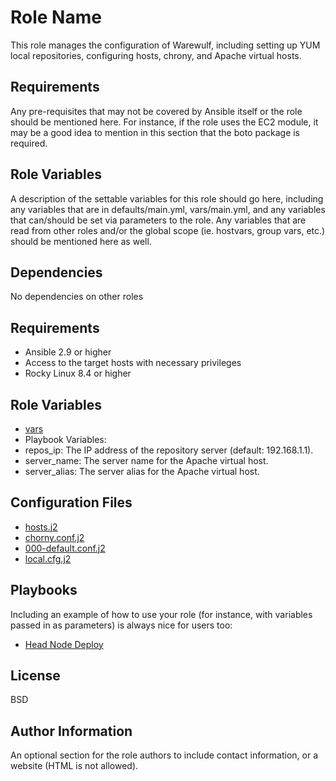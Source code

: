 Role Name
=========

This role manages the configuration of Warewulf, including setting up YUM local repositories, configuring hosts, chrony, and Apache virtual hosts.

Requirements
------------

Any pre-requisites that may not be covered by Ansible itself or the role should be mentioned here. For instance, if the role uses the EC2 module, it may be a good idea to mention in this section that the boto package is required.

Role Variables
--------------

A description of the settable variables for this role should go here, including any variables that are in defaults/main.yml, vars/main.yml, and any variables that can/should be set via parameters to the role. Any variables that are read from other roles and/or the global scope (ie. hostvars, group vars, etc.) should be mentioned here as well.

Dependencies
------------

No dependencies on other roles

Requirements
------------

- Ansible 2.9 or higher
- Access to the target hosts with necessary privileges
- Rocky Linux 8.4 or higher

Role Variables
------------
- [vars](vars/main.yml)
- Playbook Variables:
- repos_ip: The IP address of the repository server (default: 192.168.1.1).
- server_name: The server name for the Apache virtual host.
- server_alias: The server alias for the Apache virtual host.

Configuration Files
------------

- [hosts.j2](confFiles/hosts.j2)
- [chorny.conf.j2](confFiles/chrony.conf.j2)
- [000-default.conf.j2](confFiles/000-default.conf.j2)
- [local.cfg.j2](confFiles/local.cfg.j2)

Playbooks
----------------

Including an example of how to use your role (for instance, with variables passed in as parameters) is always nice for users too:

- [Head Node Deploy](tests/headNodeDeploy.yml)

License
-------

BSD

Author Information
------------------

An optional section for the role authors to include contact information, or a website (HTML is not allowed).
